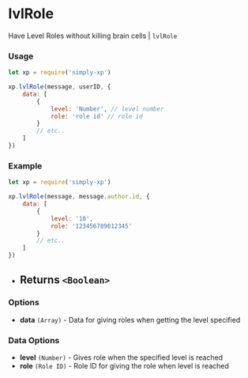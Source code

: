 # lvlRole

Have Level Roles without killing brain cells | `lvlRole`

### Usage

```js
let xp = require('simply-xp')

xp.lvlRole(message, userID, {
	data: [
		{
			level: 'Number', // level number
			role: 'role id' // role id
		}
		// etc..
	]
})
```

### Example

```js
let xp = require('simply-xp')

xp.lvlRole(message, message.author.id, {
	data: [
		{
			level: '10',
			role: '123456789012345'
		}
		// etc..
	]
})
```

- ## Returns `<Boolean>`

### Options

- **data** `(Array)` - Data for giving roles when getting the level specified

### Data Options

- **level** `(Number)` - Gives role when the specified level is reached
- **role** `(Role ID)` - Role ID for giving the role when level is reached
